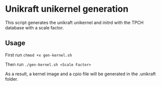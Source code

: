 # Unikraft unikernel generation

This script generates the unikraft unikernel and initrd with the TPCH database with a scale factor.

## Usage
First run  `chmod +x gen-kernel.sh`

Then run `./gen-kernel.sh <Scale Factor>`

As a result, a kernel image and a cpio file will be generated in the  .unikraft folder.


